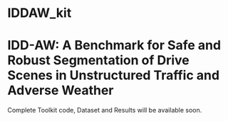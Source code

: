 # IDDAW_kit
# IDD-AW: A Benchmark for Safe and Robust Segmentation of Drive Scenes in Unstructured Traffic and Adverse Weather
Complete Toolkit code, Dataset and Results will be available soon. 

